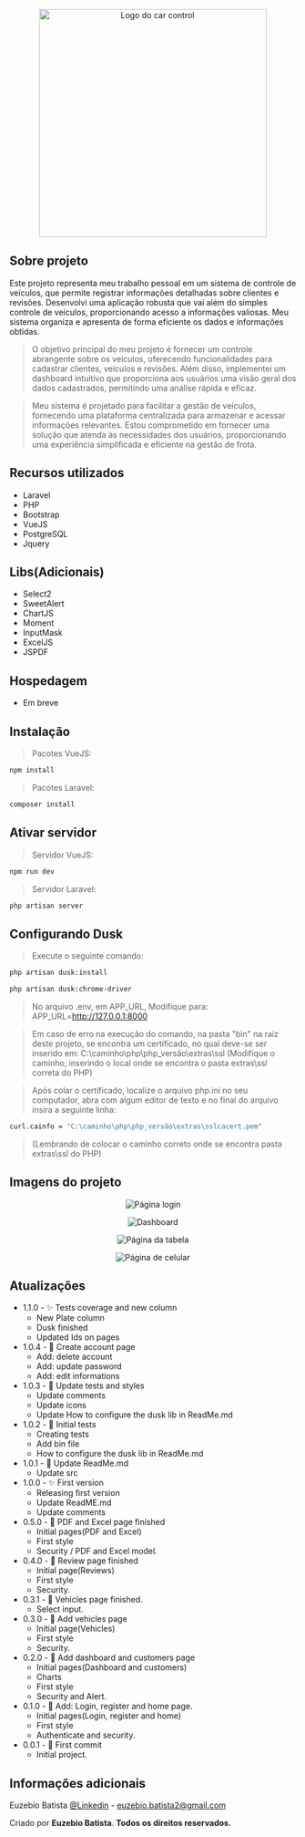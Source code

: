 <p align="center"><img src="./public/img/Logo.png" width="400" alt="Logo do car control"></p>

## Sobre projeto

Este projeto representa meu trabalho pessoal em um sistema de controle de veículos, que permite registrar informações detalhadas sobre clientes e revisões. Desenvolvi uma aplicação robusta que vai além do simples controle de veículos, proporcionando acesso a informações valiosas. Meu sistema organiza e apresenta de forma eficiente os dados e informações obtidas.

> O objetivo principal do meu projeto é fornecer um controle abrangente sobre os veículos, oferecendo funcionalidades para cadastrar clientes, veículos e revisões. Além disso, implementei um dashboard intuitivo que proporciona aos usuários uma visão geral dos dados cadastrados, permitindo uma análise rápida e eficaz.

> Meu sistema é projetado para facilitar a gestão de veículos, fornecendo uma plataforma centralizada para armazenar e acessar informações relevantes. Estou comprometido em fornecer uma solução que atenda às necessidades dos usuários, proporcionando uma experiência simplificada e eficiente na gestão de frota.


## Recursos utilizados

- Laravel
- PHP
- Bootstrap
- VueJS
- PostgreSQL
- Jquery

## Libs(Adicionais)

- Select2
- SweetAlert
- ChartJS
- Moment
- InputMask
- ExcelJS
- JSPDF

## Hospedagem

- Em breve

## Instalação

> Pacotes VueJS:

```sh
npm install
```

> Pacotes Laravel:

```sh
composer install
```

## Ativar servidor

> Servidor VueJS:

```sh
npm run dev
```

> Servidor Laravel:

```sh
php artisan server
```

## Configurando Dusk

> Execute o seguinte comando:
```sh
php artisan dusk:install
```

```sh
php artisan dusk:chrome-driver
```

> No arquivo .env, em APP_URL, Modifique para: APP_URL=http://127.0.0.1:8000

> Em caso de erro na execução do comando, na pasta "bin" na raiz deste projeto, se encontra um certificado, no qual deve-se ser inserido em: C:\caminho\php\php_versão\extras\ssl (Modifique o caminho, inserindo o local onde se encontra o pasta extras\ssl correta do PHP)

> Após colar o certificado, localize o arquivo php.ini no seu computador, abra com algum editor de texto e no final do arquivo insira a seguinte linha:
```sh
curl.cainfo = "C:\caminho\php\php_versão\extras\sslcacert.pem"
```
> (Lembrando de colocar o caminho correto onde se encontra pasta extras\ssl do PHP)

## Imagens do projeto

<p align="center"><img src="./public/project/Page_one.png" alt="Página login"></p>
<p align="center"><img src="./public/project/Page_two.png" alt="Dashboard"></p>
<p align="center"><img src="./public/project/Page_three.png" alt="Página da tabela"></p>
<p align="center"><img src="./public/project/Page_four.png" alt="Página de celular"></p>

## Atualizações

* 1.1.0 - ✨ Tests coverage and new column
    * New Plate column
    * Dusk finished
    * Updated Ids on pages
* 1.0.4 - 📝 Create account page
    * Add: delete account
    * Add: update password
    * Add: edit informations
* 1.0.3 - 📝 Update tests and styles
    * Update comments
    * Update icons
    * Update How to configure the dusk lib in ReadMe.md
* 1.0.2 - 📝 Initial tests
    * Creating tests
    * Add bin file
    * How to configure the dusk lib in ReadMe.md
* 1.0.1 - 📝 Update ReadMe.md
    * Update src
* 1.0.0 - ✨ First version
    * Releasing first version
    * Update ReadME.md
    * Update comments
* 0.5.0 - 📝 PDF and Excel page finished
    * Initial pages(PDF and Excel)
    * First style
    * Security / PDF and Excel model.
* 0.4.0 - 📝 Review page finished
    * Initial page(Reviews)
    * First style
    * Security.
* 0.3.1 - 📝 Vehicles page finished.
    * Select input.
* 0.3.0 - 📝 Add vehicles page
    * Initial page(Vehicles)
    * First style
    * Security.
* 0.2.0 - 📝 Add dashboard and customers page
    * Initial pages(Dashboard and customers)
    * Charts
    * First style
    * Security and Alert.
* 0.1.0 - 📝 Add: Login, register and home page.
    * Initial pages(Login, register and home)
    * First style
    * Authenticate and security.
* 0.0.1 - 🎉 First commit
    * Initial project.


## Informações adicionais

Euzebio Batista [@Linkedin](https://www.linkedin.com/in/euzebio-batista) - euzebio.batista2@gmail.com

Criado por **Euzebio Batista**.
**Todos os direitos reservados.**
